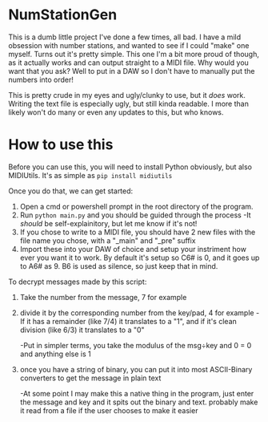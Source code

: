 # NumStationGen

This is a dumb little project I've done a few times, all bad. I have a mild obsession with number stations, and wanted to see if I could "make" one myself. Turns out it's pretty simple.
This one I'm a bit more proud of though, as it actually works and can output straight to a MIDI file. Why would you want that you ask? Well to put in a DAW so I don't have to manually put the numbers into order!

This is pretty crude in my eyes and ugly/clunky to use, but it _does_ work. Writing the text file is especially ugly, but still kinda readable.
I more than likely won't do many or even any updates to this, but who knows.

# How to use this

Before you can use this, you will need to install Python obviously, but also MIDIUtils. It's as simple as `pip install midiutils`

Once you do that, we can get started:

1. Open a cmd or powershell prompt in the root directory of the program.
2. Run `python main.py` and you should be guided through the process
   -It _should_ be self-explainitory, but let me know if it's not!
3. If you chose to write to a MIDI file, you should have 2 new files with the file name you chose, with a "_main" and "_pre" suffix
4. Import these into your DAW of choice and setup your instriment how ever you want it to work. By default it's setup so C6# is 0, and it goes up to A6# as 9. B6 is used as silence, so just keep that in mind.

To decrypt messages made by this script:
1. Take the number from the message, 7 for example
2. divide it by the corresponding number from the key/pad, 4 for example
   -If it has a remainder (like 7/4) it translates to a "1", and if it's clean division (like 6/3) it translates to a "0"

   -Put in simpler terms, you take the modulus of the msg÷key and 0 = 0 and anything else is 1
4. once you have a string of binary, you can put it into most ASCII-Binary converters to get the message in plain text

   -At some point I may make this a native thing in the program, just enter the message and key and it spits out the binary and text. probably make it read from a file if the user chooses to make it easier 
